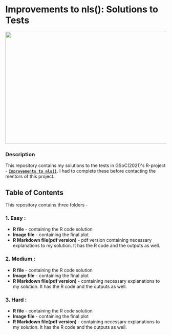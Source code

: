# Improvements to nls(): Solutions to Tests
<img src="https://1.bp.blogspot.com/-8g85F6YR8r0/WpcCNxJM_sI/AAAAAAAABbc/tpLh1if0MgYS3l1vqaEMwLPAaxC_nv81QCLcBGAs/s1600/GSoC%2B-%2BVertical%2BWide%2B-%2BGray%2BText%2B-%2BWhite%2BBG.png" width="700" height="350"/>

### Description
This repository contains my solutions to the tests in GSoC(2021)'s R-project - [**`Improvements to nls()`**](https://summerofcode.withgoogle.com/projects/#5154479671869440). I had to complete these before contacting the mentors of this project. 

## Table of Contents
This repository contains three folders -

### 1. Easy :
  - **R file** - containing the R code solution 
  - **Image file** - containing the final plot 
  - **R Markdown file(pdf version)** - pdf version  containing necessary explanations to my solution. It has the R code and the outputs as well.  

### 2. Medium :
  - **R file** - containing the R code solution 
  - **Image file** - containing the final plot 
  - **R Markdown file(pdf version)** - containing necessary explanations to my solution. It has the R code and the outputs as well. 

### 3. Hard :
  - **R file** - containing the R code solution 
  - **Image file** - containing the final plot 
  - **R Markdown file(pdf version)** - containing necessary explanations to my solution. It has the R code and the outputs as well. 
